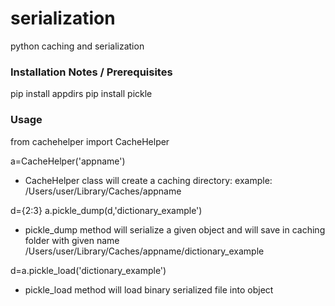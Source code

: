 # serialization
python caching and serialization


### Installation Notes / Prerequisites
   pip install appdirs
   pip install pickle

### Usage
from  cachehelper import CacheHelper

a=CacheHelper('appname')

- CacheHelper class will create a caching directory: example: /Users/user/Library/Caches/appname

d={2:3}
a.pickle_dump(d,'dictionary_example')

- pickle_dump method will serialize a given object and will save in caching folder with given name
 /Users/user/Library/Caches/appname/dictionary_example


d=a.pickle_load('dictionary_example')

- pickle_load method will load binary serialized file into object


